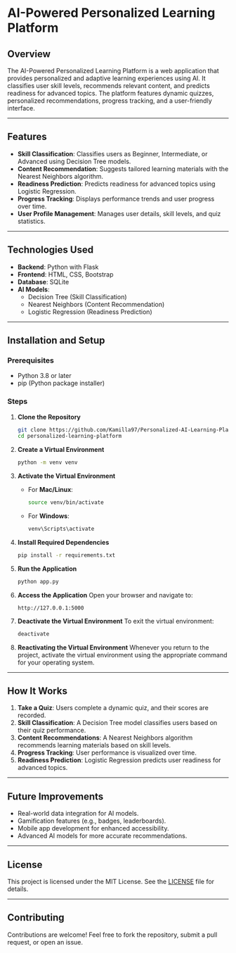 # AI-Powered Personalized Learning Platform

## Overview
The AI-Powered Personalized Learning Platform is a web application that provides personalized and adaptive learning experiences using AI. It classifies user skill levels, recommends relevant content, and predicts readiness for advanced topics. The platform features dynamic quizzes, personalized recommendations, progress tracking, and a user-friendly interface.

---

## Features
- **Skill Classification**: Classifies users as Beginner, Intermediate, or Advanced using Decision Tree models.
- **Content Recommendation**: Suggests tailored learning materials with the Nearest Neighbors algorithm.
- **Readiness Prediction**: Predicts readiness for advanced topics using Logistic Regression.
- **Progress Tracking**: Displays performance trends and user progress over time.
- **User Profile Management**: Manages user details, skill levels, and quiz statistics.

---

## Technologies Used
- **Backend**: Python with Flask
- **Frontend**: HTML, CSS, Bootstrap
- **Database**: SQLite
- **AI Models**:
  - Decision Tree (Skill Classification)
  - Nearest Neighbors (Content Recommendation)
  - Logistic Regression (Readiness Prediction)

---

## Installation and Setup

### Prerequisites
- Python 3.8 or later
- pip (Python package installer)

### Steps

1. **Clone the Repository**
   ```bash
   git clone https://github.com/Kamilla97/Personalized-AI-Learning-Platform.git
   cd personalized-learning-platform
   ```

2. **Create a Virtual Environment**
   ```bash
   python -m venv venv
   ```

3. **Activate the Virtual Environment**
   - For **Mac/Linux**:
     ```bash
     source venv/bin/activate
     ```
   - For **Windows**:
     ```bash
     venv\Scripts\activate
     ```

4. **Install Required Dependencies**
   ```bash
   pip install -r requirements.txt
   ```

5. **Run the Application**
   ```bash
   python app.py
   ```

6. **Access the Application**
   Open your browser and navigate to:
   ```
   http://127.0.0.1:5000
   ```

7. **Deactivate the Virtual Environment**
   To exit the virtual environment:
   ```bash
   deactivate
   ```

8. **Reactivating the Virtual Environment**
   Whenever you return to the project, activate the virtual environment using the appropriate command for your operating system.

---


## How It Works
1. **Take a Quiz**:
   Users complete a dynamic quiz, and their scores are recorded.
2. **Skill Classification**:
   A Decision Tree model classifies users based on their quiz performance.
3. **Content Recommendations**:
   A Nearest Neighbors algorithm recommends learning materials based on skill levels.
4. **Progress Tracking**:
   User performance is visualized over time.
5. **Readiness Prediction**:
   Logistic Regression predicts user readiness for advanced topics.

---

## Future Improvements
- Real-world data integration for AI models.
- Gamification features (e.g., badges, leaderboards).
- Mobile app development for enhanced accessibility.
- Advanced AI models for more accurate recommendations.

---

## License
This project is licensed under the MIT License. See the [LICENSE](LICENSE) file for details.

---

## Contributing
Contributions are welcome! Feel free to fork the repository, submit a pull request, or open an issue.


